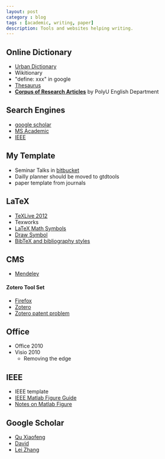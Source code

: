 ```yaml
---
layout: post
category : blog
tags : [academic, writing, paper]
description: Tools and websites helping writing.
---
```


## Online Dictionary
+ [Urban Dictionary](http://www.urbandictionary.com/)
+ Wikitionary
+ "define: xxx" in google
+ [Thesaurus](http://thesaurus.com/)
+ [__Corpus of Research Articles__](http://rcpce.engl.polyu.edu.hk/RACorpus/default.htm) by PolyU English Department

## Search Engines
+ [google scholar](http://scholar.google.com.hk/schhp?hl=en)
+ [MS Academic](http://academic.research.microsoft.com/)
+ [IEEE](http://ieeexplore.ieee.org/Xplore/home.jsp?tag=1)

## My Template
+ Seminar Talks in [bitbucket](https://bitbucket.org/quxiaofeng/seminartalks)
+ Dailly planner should be moved to gtdtools
+ paper template from journals

## LaTeX
+ [TeXLive 2012](http://www.tug.org/texlive/)
+ Texworks
+ [LaTeX Math Symbols](http://web.ift.uib.no/Teori/KURS/WRK/TeX/symALL.html)
+ [Draw Symbol](http://detexify.kirelabs.org/classify.html)
+ [BibTeX and bibliography styles](http://amath.colorado.edu/documentation/LaTeX/reference/faq/bibstyles.html)

## CMS
+ [Mendeley](http://www.mendeley.com/)
#### Zotero Tool Set
+ [Firefox](http://www.mozilla.org/en-US/firefox/new/)
+ [Zotero](http://www.zotero.org/support/3.0)
+ [Zotero patent problem](http://forums.zotero.org/discussion/21282/2/what-is-the-status-of-zotero-handling-patent-references/)

## Office
+ Office 2010
+ Visio 2010
  + Removing the edge

## IEEE
+ IEEE template
+ [IEEE Matlab Figure Guide](http://gubner.ece.wisc.edu/matlabLaTeXandIEEE/explain.shtml)
+ [Notes on Matlab Figure](http://nsl.cs.surrey.sfu.ca/resources/latex-notes.html)

## Google Scholar
+ [Qu Xiaofeng](http://scholar.google.com.hk/citations?hl=en&user=zgRM4foAAAAJ)
+ [David](http://scholar.google.com.hk/citations?user=IOagLnEAAAAJ&hl=en)
+ [Lei Zhang](http://scholar.google.com.hk/citations?user=tAK5l1IAAAAJ&hl=en)  


